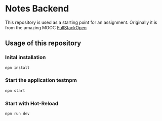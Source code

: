 # Notes Backend

This repository is used as a starting point for an assignment. Originally it is from the amazing MOOC [FullStackOpen](https://fullstackopen.com/)

## Usage of this repository

### Inital installation
```bash
npm install
```

### Start the application testnpm
```bash
npm start
```

### Start with Hot-Reload
```bash
npm run dev
```